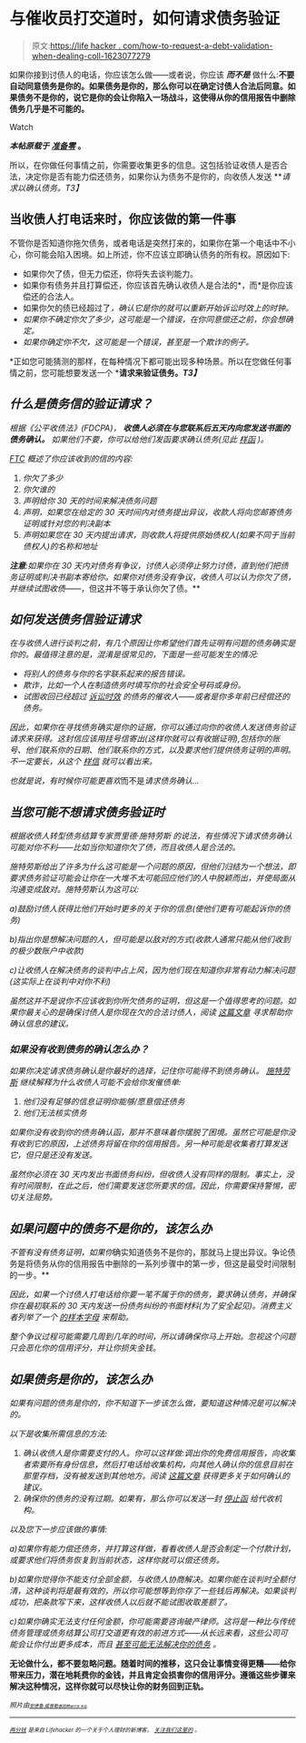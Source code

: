 # 与催收员打交道时，如何请求债务验证

> 原文:[https://life hacker . com/how-to-request-a-debt-validation-when-dealing-coll-1623077279](https://lifehacker.com/how-to-request-a-debt-validation-when-dealing-with-coll-1623077279)

如果你接到讨债人的电话，你应该怎么做——或者说，你应该 ***而不是*** 做什么:**不要自动同意债务是你的。如果债务是你的，那么你可以在确定讨债人合法后同意。如果债务不是你的，说它是你的会让你陷入一场战斗，这使得从你的信用报告中删除债务几乎是不可能的。**

Watch

***本帖原载于*** [***准备零***](http://blog.readyforzero.com/how-to-send-a-request-for-validation-of-debt-letter/) **。**

所以，在你做任何事情之前，你需要收集更多的信息。这包括验证收债人是否合法，决定你是否有能力偿还债务，如果你认为债务不是你的，向收债人发送 ***请求以确认债务。*T3】**

## 当收债人打电话来时，你应该做的第一件事

不管你是否知道你拖欠债务，或者电话是突然打来的，如果你在第一个电话中不小心，你可能会陷入困境。如上所述，你不应该立即确认债务的所有权。原因如下:

*   如果你欠了债，但无力偿还，你将失去谈判能力。
*   如果你有债务并且打算偿还，你应该首先确认收债人是合法的*，而*是你应该偿还的合法人。
*   如果你欠的债已经超过了[](http://blog.readyforzero.com/what-is-the-statute-of-limitations-on-debt/)*，确认它是你的就可以重新开始诉讼时效上的时钟。*
*   *如果你不确定你欠了多少，这可能是一个错误，在你同意偿还之前，你会想确定。*
*   *如果你确定你不欠，这可能是一个错误，甚至是一个欺诈的例子。*

*正如您可能猜测的那样，在每种情况下都可能出现多种场景。所以在您做任何事情之前，您可能想要发送一个 ***请求来验证债务。*T3】***

## *什么是债务信的验证请求？*

*根据《公平收债法》(FDCPA)， ***收债人必须在与您联系后五天内向您发送书面的债务确认。*** 如果他们不要，你可以给他们发函要求确认债务(见此 [样函](http://credit.about.com/od/debtcollection/qt/validationltr.htm) )。*

*[FTC](http://www.ftc.gov/enforcement/rules/rulemaking-regulatory-reform-proceedings/fair-debt-collection-practices-act-text#809) 概述了你应该收到的信的内容:*

1.  *你欠了多少*
2.  *你欠谁的*
3.  *声明给你 30 天的时间来解决债务问题*
4.  *声明，如果您在给定的 30 天时间内对债务提出异议，收款人将向您邮寄债务证明或针对您的判决副本*
5.  *声明如果您在 30 天内提出请求，则收款人将提供原始债权人(如果不同于当前债权人)的名称和地址*

***注意**:如果你在 30 天内对债务有争议，讨债人必须停止努力讨债，直到他们把债务证明或判决书副本寄给你。如果你对债务没有争议，收债人可以认为你欠了债，并继续试图收债——*，但这并不等于承认你欠了债。**

## *如何发送债务信验证请求*

*在与收债人进行谈判之前，有几个原因让你希望他们首先证明有问题的债务确实是你的。最值得注意的是，混淆是很常见的，下面是一些可能发生的情况:*

*   *将别人的债务与你的名字联系起来的报告错误。*
*   *欺诈，比如一个人在制造债务时填写你的社会安全号码或身份。*
*   **试图收回已经超过* [*诉讼时效*](http://blog.readyforzero.com/what-is-the-statute-of-limitations-on-debt/) *的债务的催收人——或者是你多年前已经偿还的债务。**

*因此，如果你在寻找债务确实是你的证据，你可以通过向你的收债人发送债务验证请求来获得。这封信应该用挂号信寄出(这样你就可以有收据证明),包括你的账号、他们联系你的日期、他们联系你的方式，以及要求他们提供债务证明的声明。不一定要长，从这个 [样信](http://credit.about.com/od/debtcollection/qt/validationltr.htm) 就可以看出来。*

*也就是说，有时候你可能更喜欢*而不是*请求债务确认…*

## *当您可能不想请求债务验证时*

*根据收债人转型债务结算专家贾里德·施特劳斯 的说法，有些情况下请求债务确认可能对你不利——比如当你知道你欠了债，而且收债人是合法的。*

*施特劳斯给出了许多为什么这可能是一个问题的原因，但他们归结为一个想法，即要求债务验证可能会让你在一大堆不太可能回应他们的人中脱颖而出，并使局面从沟通变成敌对。施特劳斯认为这可以:*

*a)鼓励讨债人获得比他们开始时更多的关于你的信息(使他们更有可能起诉你的债务)*

*b)指出你是想解决问题的人，但可能是以敌对的方式(收款人通常只能从他们收到的极少数账户中收款)*

*c)让收债人在解决债务的谈判中占上风，因为他们现在知道你非常有动力解决问题(这实际上在谈判中对你不利)*

*虽然这并不是说你不应该收到你所欠债务的证明，但这是一个值得思考的问题。如果你最关心的是确保讨债人是你现在欠的合法讨债人，阅读 [这篇文章](http://blog.credit.com/2013/04/debt_collectors_killing_your_credit/) 寻求帮助你确认信息的建议。*

### *如果没有收到债务的确认怎么办？*

*如果你决定请求债务确认是你最好的选择，记住你可能得不到债务确认。 [施特劳斯](http://www.avoidbk.com/debt-validation-letter/) 继续解释为什么收债人可能不会给你发催债单:*

1.  *他们没有足够的信息证明你能够/愿意偿还债务*
2.  *他们无法核实债务*

*如果你没有收到你的债务确认函，那并不意味着你摆脱了困境。虽然它可能是你没有收到它的原因，上述债务将留在你的信用报告。另一种可能是收集者打算发送它，但只是还没有发送。*

*虽然你必须在 30 天内发出书面债务纠纷，但收债人没有同样的限制。事实上，没有时间限制，在此之后，他们需要发送您所要求的信。因此，你需要保持警惕，密切关注局势。*

## *如果问题中的债务不是你的，该怎么办*

*不管有没有债务证明，如果你*确实知道债务不是你的，那就马上提出异议。争论债务是将债务从你的信用报告中删除的一系列步骤中的第一步，但这是最受时间限制的一步。**

*因此，如果一个讨债人打电话给你要一笔不属于你的债务，要求确认债务，并确保你在最初联系的 30 天内发送一份债务纠纷的书面材料(为了安全起见)。消费主义者列举了一个 [的样本字母](http://consumerist.com/2007/07/18/sample-letter-for-disputing-a-debt-collection-notice/) 来帮助。*

*整个争议过程可能需要几周到几年的时间，所以请确保你马上开始。忽视这个问题只会恶化你的信用评分，并让你损失金钱。*

## *如果债务是你的，该怎么办*

*如果有问题的债务是你的，你不知道下一步该怎么做，要知道这种情况是可以解决的。*

*以下是收集所需信息的方法:*

1.  *确认收债人是你需要支付的人。你可以这样做:调出你的免费信用报告，向收集者索要所有身份信息，然后打电话给收集机构，向其他人确认你的信息目前在那里存档，没有被发送到其他地方。阅读 [这篇文章](http://blog.credit.com/2013/04/debt_collectors_killing_your_credit/) 获得更多关于如何确认的建议。*
2.  *确保你的债务的没有过期。如果有，那么你可以发送一封 [停止函](http://credit.about.com/od/debtcollection/a/ceaseanddesist.htm) 给代收机构。*

*以及您下一步应该做的事情:*

*a)如果你有能力偿还债务，并打算这样做，看看收债人是否会制定一个付款计划，或要求他们将债务恢复到当前状态，这样你就可以偿还债务。*

*b)如果你觉得你不能支付全部金额，与收债人协商解决。如果你能在谈判时全额付清，这种谈判将是最有效的，所以你可能想等到你存了一些钱后再解决。如果谈判成功，把条款写下来，这样收债人以后就不能试图收取差额了。*

*c)如果你确实无法支付任何金额，你可能需要咨询破产律师。这将是一种比与传统债务管理或债务结算公司打交道更有效的前进方式——从长远来看，这些公司可能会让你付出更多成本，而且 [甚至可能无法解决你的债务](http://blog.readyforzero.com/debt-settlement-may-not-provide-the-relief-youd-expect/) 。*

****无论做什么，都不要忽略问题。随着时间的推移，这只会让事情变得更糟——给你带来压力，潜在地耗费你的金钱，并且肯定会损害你的信用评分。遵循这些步骤来解决这种情况，这样你就可以尽快让你的财务回到正轨。****

*<small>照片由</small>[<small></small>](https://www.flickr.com/photos/86530412@N02/)<small><small>[<small>安德鲁·威普勒</small>](https://www.flickr.com/photos/andrewwippler/)<small>[<small>基因韩</small>](https://www.flickr.com/photos/larimdame/)<small>[<small>赫尔加·韦伯</small>](https://www.flickr.com/photos/helga/)<small><small>。</small></small></small></small></small></small>*

* * *

*<small>[*<small>两分钱</small>*](http://twocents.lifehacker.com/) *<small>是来自 Lifehacker 的一个关于个人理财的新博客。</small>* [*<small>关注我们这里的</small>*](https://twitter.com/TwoCentsLH) <small>*。*</small></small>*

*<small></small>*